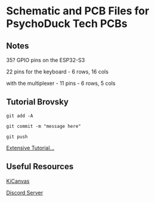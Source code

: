 # Schematic and PCB Files for PsychoDuck Tech PCBs


## Notes
35? GPIO pins on the ESP32-S3

22 pins for the keyboard - 6 rows, 16 cols

with the multiplexer - 11 pins - 6 rows, 5 cols


## Tutorial Brovsky
`git add -A`

`git commit -m "message here"`

`git push`

[Extensive Tutorial...](https://github.com/PsychoDuckTech/Schematics/blob/main/GitExtensiveTutorial.md)


## Useful Resources
[KiCanvas](https://kicanvas.org/)

[Discord Server](https://discord.gg/zeTJYsWzsf)
